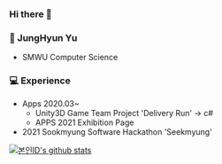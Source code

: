 ### Hi there 👋

### :girl: JungHyun Yu
- SMWU Computer Science

### :computer: Experience
- Apps 2020.03~
  - Unity3D Game Team Project 'Delivery Run' -> c#
  - APPS 2021 Exhibition Page 
- 2021 Sookmyung Software Hackathon 'Seekmyung'



[![본인ID's github stats](https://github-readme-stats.vercel.app/api/top-langs/?username=OliviaYJH&show_icons=true&hide_border=true&title_color=004386&icon_color=004386&layout=compact)](https://github.com/OliviaYJH)


<!--
**OliviaYJH/OliviaYJH** is a ✨ _special_ ✨ repository because its `README.md` (this file) appears on your GitHub profile.

Here are some ideas to get you started:

- 🔭 I’m currently working on ...
- 🌱 I’m currently learning ...
- 👯 I’m looking to collaborate on ...
- 🤔 I’m looking for help with ...
- 💬 Ask me about ...
- 📫 How to reach me: ...
- 😄 Pronouns: ...
- ⚡ Fun fact: ...
-->
